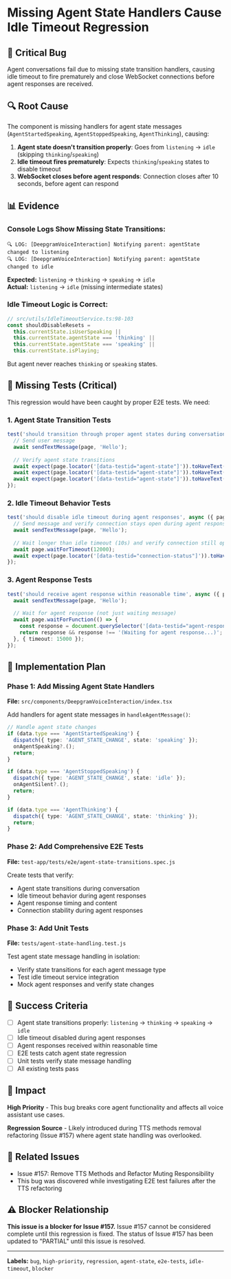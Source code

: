 # Missing Agent State Handlers Cause Idle Timeout Regression

## 🚨 **Critical Bug**

Agent conversations fail due to missing state transition handlers, causing idle timeout to fire prematurely and close WebSocket connections before agent responses are received.

## 🔍 **Root Cause**

The component is missing handlers for agent state messages (`AgentStartedSpeaking`, `AgentStoppedSpeaking`, `AgentThinking`), causing:

1. **Agent state doesn't transition properly**: Goes from `listening` → `idle` (skipping `thinking`/`speaking`)
2. **Idle timeout fires prematurely**: Expects `thinking`/`speaking` states to disable timeout
3. **WebSocket closes before agent responds**: Connection closes after 10 seconds, before agent can respond

## 📊 **Evidence**

### **Console Logs Show Missing State Transitions:**
```
🔍 LOG: [DeepgramVoiceInteraction] Notifying parent: agentState changed to listening
🔍 LOG: [DeepgramVoiceInteraction] Notifying parent: agentState changed to idle
```

**Expected:** `listening` → `thinking` → `speaking` → `idle`  
**Actual:** `listening` → `idle` (missing intermediate states)

### **Idle Timeout Logic is Correct:**
```typescript
// src/utils/IdleTimeoutService.ts:98-103
const shouldDisableResets = 
  this.currentState.isUserSpeaking || 
  this.currentState.agentState === 'thinking' || 
  this.currentState.agentState === 'speaking' || 
  this.currentState.isPlaying;
```

But agent never reaches `thinking` or `speaking` states.

## 🧪 **Missing Tests (Critical)**

This regression would have been caught by proper E2E tests. We need:

### **1. Agent State Transition Tests**
```typescript
test('should transition through proper agent states during conversation', async ({ page }) => {
  // Send user message
  await sendTextMessage(page, 'Hello');
  
  // Verify agent state transitions
  await expect(page.locator('[data-testid="agent-state"]')).toHaveText('thinking');
  await expect(page.locator('[data-testid="agent-state"]')).toHaveText('speaking');
  await expect(page.locator('[data-testid="agent-state"]')).toHaveText('idle');
});
```

### **2. Idle Timeout Behavior Tests**
```typescript
test('should disable idle timeout during agent responses', async ({ page }) => {
  // Send message and verify connection stays open during agent response
  await sendTextMessage(page, 'Hello');
  
  // Wait longer than idle timeout (10s) and verify connection still open
  await page.waitForTimeout(12000);
  await expect(page.locator('[data-testid="connection-status"]')).toHaveText('connected');
});
```

### **3. Agent Response Tests**
```typescript
test('should receive agent response within reasonable time', async ({ page }) => {
  await sendTextMessage(page, 'Hello');
  
  // Wait for agent response (not just waiting message)
  await page.waitForFunction(() => {
    const response = document.querySelector('[data-testid="agent-response"]')?.textContent;
    return response && response !== '(Waiting for agent response...)';
  }, { timeout: 15000 });
});
```

## 🔧 **Implementation Plan**

### **Phase 1: Add Missing Agent State Handlers**

**File:** `src/components/DeepgramVoiceInteraction/index.tsx`

Add handlers for agent state messages in `handleAgentMessage()`:

```typescript
// Handle agent state changes
if (data.type === 'AgentStartedSpeaking') {
  dispatch({ type: 'AGENT_STATE_CHANGE', state: 'speaking' });
  onAgentSpeaking?.();
  return;
}

if (data.type === 'AgentStoppedSpeaking') {
  dispatch({ type: 'AGENT_STATE_CHANGE', state: 'idle' });
  onAgentSilent?.();
  return;
}

if (data.type === 'AgentThinking') {
  dispatch({ type: 'AGENT_STATE_CHANGE', state: 'thinking' });
  return;
}
```

### **Phase 2: Add Comprehensive E2E Tests**

**File:** `test-app/tests/e2e/agent-state-transitions.spec.js`

Create tests that verify:
- Agent state transitions during conversation
- Idle timeout behavior during agent responses  
- Agent response timing and content
- Connection stability during agent responses

### **Phase 3: Add Unit Tests**

**File:** `tests/agent-state-handling.test.js`

Test agent state message handling in isolation:
- Verify state transitions for each agent message type
- Test idle timeout service integration
- Mock agent responses and verify state changes

## 🎯 **Success Criteria**

- [ ] Agent state transitions properly: `listening` → `thinking` → `speaking` → `idle`
- [ ] Idle timeout disabled during agent responses
- [ ] Agent responses received within reasonable time
- [ ] E2E tests catch agent state regression
- [ ] Unit tests verify state message handling
- [ ] All existing tests pass

## 🚨 **Impact**

**High Priority** - This bug breaks core agent functionality and affects all voice assistant use cases.

**Regression Source** - Likely introduced during TTS methods removal refactoring (Issue #157) where agent state handling was overlooked.

## 📝 **Related Issues**

- Issue #157: Remove TTS Methods and Refactor Muting Responsibility
- This bug was discovered while investigating E2E test failures after the TTS refactoring

## ⚠️ **Blocker Relationship**

**This issue is a blocker for Issue #157.** Issue #157 cannot be considered complete until this regression is fixed. The status of Issue #157 has been updated to "PARTIAL" until this issue is resolved.

---

**Labels:** `bug`, `high-priority`, `regression`, `agent-state`, `e2e-tests`, `idle-timeout`, `blocker`
